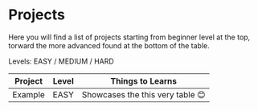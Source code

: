 # Projects

Here you will find a list of projects starting from beginner level at the top, torward the more advanced found at the bottom of the table.

Levels: EASY / MEDIUM / HARD

| Project | Level | Things to Learns                      |
| ------- | ----- | ------------------------------------- |
| Example | EASY  | Showcases the this very table :blush: |
